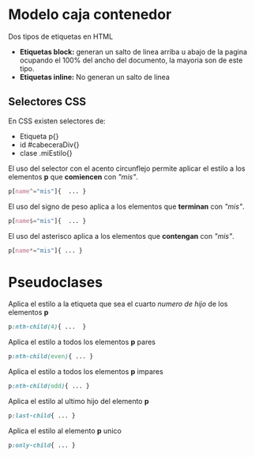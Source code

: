 # Modelo caja contenedor
Dos tipos de etiquetas en HTML
 - **Etiquetas block:** generan un salto de linea arriba u abajo de la pagina ocupando el 100% del ancho del documento, la mayoria son de este tipo.
 - **Etiquetas inline:** No generan un salto de linea


## Selectores CSS
En CSS existen selectores de:
 - Etiqueta p{}
 - id       #cabeceraDiv{}
 - clase    .miEstilo{}

El uso del selector con el acento circunflejo permite aplicar el estilo a los elementos __p__ que __comiencen__ con _"mis"_.
```css
p[name^="mis"]{  ... }
```

El uso del signo de peso aplica a los elementos que __terminan__ con 
_"mis"_.
```css
p[name$="mis"]{  ... }
```

El uso del asterisco aplica a los elementos que __contengan__ con 
_"mis"_.
```css
p[name*="mis"]{ ... }
```
# Pseudoclases
Aplica el estilo a la etiqueta que sea el cuarto _numero de hijo_ de los elementos __p__
```css
p:nth-child(4){ ...  }
``` 
Aplica el estilo a todos los elementos __p__ pares
```css
p:nth-child(even){ ... }
``` 
Aplica el estilo a todos los elementos __p__ impares
```css
p:nth-child(odd){ ... }
``` 
Aplica el estilo al ultimo hijo del elemento __p__ 
```css
p:last-child{ ... }
``` 
Aplica el estilo al elemento __p__ unico
```css
p:only-child{ ... }
``` 
